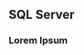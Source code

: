 ## SQL Server

### Lorem Ipsum

[embedmd]:# (sql/sqlserver-lorem-ipsum.sql)


<!-- vim: set fenc=utf-8 spell spl=en ts=4 sw=4 et filetype=markdown : -->
